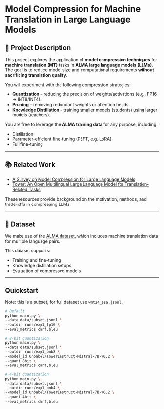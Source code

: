 # Model Compression for Machine Translation in Large Language Models

## 📖 Project Description
This project explores the application of **model compression techniques** for **machine translation (MT)** tasks in **ALMA large language models (LLMs)**.  
The goal is to reduce model size and computational requirements **without sacrificing translation quality**.

You will experiment with the following compression strategies:
- **Quantization** – reducing the precision of weights/activations (e.g., FP16 → INT8/INT4).
- **Pruning** – removing redundant weights or attention heads.
- **Knowledge Distillation** – training smaller models (students) using larger models (teachers).

You are free to leverage the **ALMA training data** for any purpose, including:
- Distillation
- Parameter-efficient fine-tuning (PEFT, e.g. LoRA)
- Full fine-tuning

---

## 📚 Related Work
- [A Survey on Model Compression for Large Language Models](https://arxiv.org/abs/2307.03172)  
- [Tower: An Open Multilingual Large Language Model for Translation-Related Tasks](https://arxiv.org/abs/2402.17733)

These resources provide background on the motivation, methods, and trade-offs in compressing LLMs.

---

## 📂 Dataset
We make use of the [ALMA dataset](https://github.com/fe1ixxu/ALMA), which includes machine translation data for multiple language pairs.  

This dataset supports:
- Training and fine-tuning
- Knowledge distillation setups
- Evaluation of compressed models

---

## Quickstart

Note: this is a subset, for full dataset use `wmt24_esa.jsonl`.

```bash
# Default
python main.py \
--data data/subset.jsonl \
--outdir runs/exp1_fp16 \
--eval_metrics chrf,bleu

# 8-bit quantization
python main.py \
--data data/subset.jsonl \
--outdir runs/exp1_bnb8 \
--model_id Unbabel/TowerInstruct-Mistral-7B-v0.2 \
--quant 8bit \
--eval_metrics chrf,bleu

# 4-bit quantization
python main.py \
--data data/subset.jsonl \
--outdir runs/exp1_bnb4 \
--model_id Unbabel/TowerInstruct-Mistral-7B-v0.2 \
--quant 4bit \
--eval_metrics chrf,bleu
```



